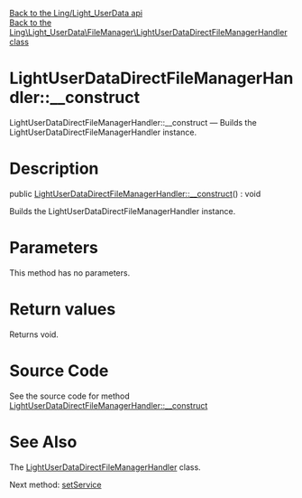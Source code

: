 [Back to the Ling/Light_UserData api](https://github.com/lingtalfi/Light_UserData/blob/master/doc/api/Ling/Light_UserData.md)<br>
[Back to the Ling\Light_UserData\FileManager\LightUserDataDirectFileManagerHandler class](https://github.com/lingtalfi/Light_UserData/blob/master/doc/api/Ling/Light_UserData/FileManager/LightUserDataDirectFileManagerHandler.md)


LightUserDataDirectFileManagerHandler::__construct
================



LightUserDataDirectFileManagerHandler::__construct — Builds the LightUserDataDirectFileManagerHandler instance.




Description
================


public [LightUserDataDirectFileManagerHandler::__construct](https://github.com/lingtalfi/Light_UserData/blob/master/doc/api/Ling/Light_UserData/FileManager/LightUserDataDirectFileManagerHandler/__construct.md)() : void




Builds the LightUserDataDirectFileManagerHandler instance.




Parameters
================

This method has no parameters.


Return values
================

Returns void.








Source Code
===========
See the source code for method [LightUserDataDirectFileManagerHandler::__construct](https://github.com/lingtalfi/Light_UserData/blob/master/FileManager/LightUserDataDirectFileManagerHandler.php#L47-L51)


See Also
================

The [LightUserDataDirectFileManagerHandler](https://github.com/lingtalfi/Light_UserData/blob/master/doc/api/Ling/Light_UserData/FileManager/LightUserDataDirectFileManagerHandler.md) class.

Next method: [setService](https://github.com/lingtalfi/Light_UserData/blob/master/doc/api/Ling/Light_UserData/FileManager/LightUserDataDirectFileManagerHandler/setService.md)<br>

